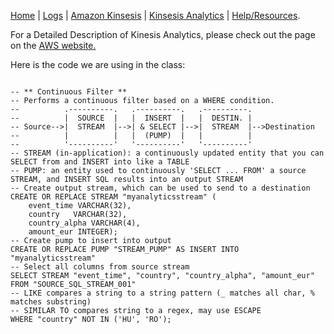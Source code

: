 [Home](./README.md) | 
[Logs](./logs.md) | 
[Amazon Kinsesis](./amazon_kinesis.md) | 
[Kinsesis Analytics](./amazon_kinesis_analytics.md) | 
[Help/Resources](./resources.md).


For a Detailed Description of Kinesis Analytics, please check out the page on the <a href="https://aws.amazon.com/kinesis/data-analytics/">AWS website.</a>

Here is the code we are using in the class:

```

-- ** Continuous Filter ** 
-- Performs a continuous filter based on a WHERE condition.
--          .----------.   .----------.   .----------.              
--          |  SOURCE  |   |  INSERT  |   |  DESTIN. |              
-- Source-->|  STREAM  |-->| & SELECT |-->|  STREAM  |-->Destination
--          |          |   |  (PUMP)  |   |          |              
--          '----------'   '----------'   '----------'               
-- STREAM (in-application): a continuously updated entity that you can SELECT from and INSERT into like a TABLE
-- PUMP: an entity used to continuously 'SELECT ... FROM' a source STREAM, and INSERT SQL results into an output STREAM
-- Create output stream, which can be used to send to a destination
CREATE OR REPLACE STREAM "myanalyticsstream" (
    event_time VARCHAR(32),
    country   VARCHAR(32),
    country_alpha VARCHAR(4),
    amount_eur INTEGER);
-- Create pump to insert into output 
CREATE OR REPLACE PUMP "STREAM_PUMP" AS INSERT INTO "myanalyticsstream"
-- Select all columns from source stream
SELECT STREAM "event_time", "country", "country_alpha", "amount_eur"
FROM "SOURCE_SQL_STREAM_001"
-- LIKE compares a string to a string pattern (_ matches all char, % matches substring)
-- SIMILAR TO compares string to a regex, may use ESCAPE
WHERE "country" NOT IN ('HU', 'RO');
```
